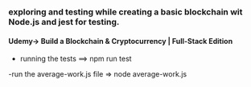 ### exploring and testing while creating a basic blockchain wit Node.js and jest for testing.
#### Udemy-> Build a Blockchain & Cryptocurrency | Full-Stack Edition
- running the tests ==> npm run test

-run the average-work.js file => node average-work.js
